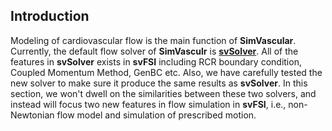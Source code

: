## Introduction

Modeling of cardiovascular flow is the main function of **SimVascular**. Currently, the default flow solver of **SimVasculr** is [**svSolver**](https://simvascular.github.io/archiveFlowSolverSV2.html). All of the features in **svSolver** exists in **svFSI** including RCR boundary condition, Coupled Momentum Method, GenBC etc. Also, we have carefully tested the new solver to make sure it produce the same results as **svSolver**. In this section, we won't dwell on the similarities between these two solvers, and instead will focus two new features in flow simulation in **svFSI**, i.e., non-Newtonian flow model and simulation of prescribed motion.

